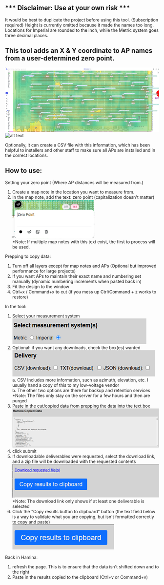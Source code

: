 ## *** Disclaimer: Use at your own risk ***
It would be best to duplicate the project before using this tool. (Subscription required)
Height is currently omitted because it made the names too long.
Locations for Imperial are rounded to the inch, while the Metric system goes three decimal places.

## This tool adds an X & Y coordinate to AP names from a user-determined zero point. <br />
![alt text](https://github.com/improvewifi/haminaAP/blob/main/readme_images/map_with_ap_distances.png) <br />
![alt text](https://github.com/improvewifi/haminaAP/blob/main/readme_images/ap__name_with_distance.png) <br />

Optionally, it can create a CSV file with this information, which has been helpful to installers and other staff to make sure all APs are installed and in the correct locations.

## How to use:
Setting your zero point (Where AP distances will be measured from.)
  1. Create a map note in the location you want to measure from.
  2. In the map note, add the text: zero point (capitalization doesn't matter) <br />
  ![alt text](https://github.com/improvewifi/haminaAP/blob/main/readme_images/map_note.png) <br />
  *Note: If multiple map notes with this text exist, the first to process will be used.

Prepping to copy data:
  1. Turn off all layers except for map notes and APs (Optional but improved performance for large projects)
  2. If you want APs to maintain their exact name and numbering set manually (dynamic numbering increments when pasted back in)
  3. Fit the design to the window
  4. Ctrl+x / Command+x to cut  (if you mess up Ctrl/Command + z works to restore)

In the tool:
  1. Select your measurement system <br />
  ![alt text](https://github.com/improvewifi/haminaAP/blob/main/readme_images/measurement_system.png) <br /> 
  3. Optional: if you want any downloads, check the box(es) wanted <br />
  ![alt text](https://github.com/improvewifi/haminaAP/blob/main/readme_images/delivery.png) <br />
     a. CSV Includes more information, such as azimuth, elevation, etc. I usually hand a copy of this to my low-voltage vendor <br />
     b. The other two options are there for backup and retention services <br />
     *Note: The files only stay on the server for a few hours and then are purged
  4. Paste in the cut/copied data from prepping the data into the text box <br />
  ![alt text](https://github.com/improvewifi/haminaAP/blob/main/readme_images/paste_copied_data.png) <br />
  5. click submit
  6. If downloadable deliverables were requested, select the download link, and a zip file will be downloaded with the requested contents <br />
  ![alt text](https://github.com/improvewifi/haminaAP/blob/main/readme_images/download_link_shown.png) <br />
  *Note: The download link only shows if at least one deliverable is selected
  7. Click the "Copy results button to clipboard" button (the text field below is a way to validate what you are copying, but isn't formatted correctly to copy and paste) <br />
  ![alt text](https://github.com/improvewifi/haminaAP/blob/main/readme_images/copy_results_to_clipboard.png) <br />

Back in Hamina:
  1. refresh the page. This is to ensure that the data isn't shifted down and to the right
  2. Paste in the results copied to the clipboard (Ctrl+v or Command+v)
